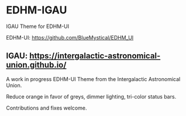 # EDHM-IGAU
IGAU Theme for EDHM-UI

EDHM-UI: https://github.com/BlueMystical/EDHM_UI 

IGAU: https://intergalactic-astronomical-union.github.io/
------------------------------------------------------------------
A work in progress EDHM-UI Theme from the Intergalactic Astronomical Union. 

Reduce orange in favor of greys, dimmer lighting, tri-color status bars. 

Contributions and fixes welcome.  
